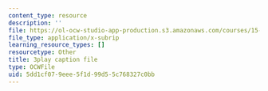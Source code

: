 ```yaml
---
content_type: resource
description: ''
file: https://ol-ocw-studio-app-production.s3.amazonaws.com/courses/15-s50-how-to-win-at-texas-holdem-poker-january-iap-2016/5dd1cf079eee5f1d99d55c768327c0bb_62nDLA_A8gs.vtt
file_type: application/x-subrip
learning_resource_types: []
resourcetype: Other
title: 3play caption file
type: OCWFile
uid: 5dd1cf07-9eee-5f1d-99d5-5c768327c0bb
---
```

